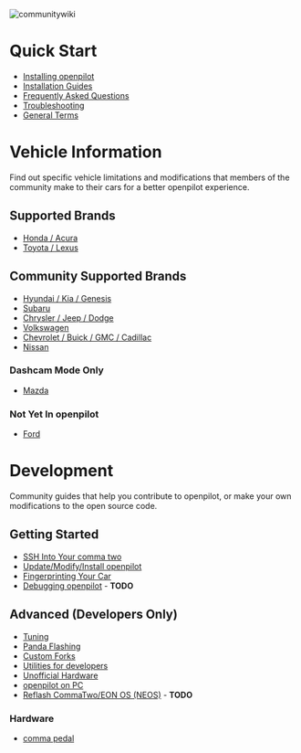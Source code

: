 ![communitywiki](https://user-images.githubusercontent.com/37757984/81886963-eaf4f380-9552-11ea-9206-164dcec6374c.jpeg)

# Quick Start
* [Installing openpilot](../wiki/Installing-openpilot)
* [Installation Guides](../wiki/Installation-Guides)
* [Frequently Asked Questions](../wiki/FAQ)
* [Troubleshooting](../wiki/Troubleshooting)
* [General Terms](../wiki/General-Terms)

# Vehicle Information
Find out specific vehicle limitations and modifications that members of the community make to their cars for a better openpilot experience.
## Supported Brands
* [Honda / Acura](../wiki/Honda-Acura)
* [Toyota / Lexus](../wiki/Toyota-Lexus)

## Community Supported Brands
* [Hyundai / Kia / Genesis](../wiki/Hyundai-Kia-Genesis)
* [Subaru](../wiki/Subaru)
* [Chrysler / Jeep / Dodge](../wiki/FCA)
* [Volkswagen](../wiki/Volkswagen)
* [Chevrolet / Buick / GMC / Cadillac](../wiki/GM)
* [Nissan](../wiki/Nissan)

### Dashcam Mode Only
* [Mazda](../wiki/Mazda)

### Not Yet In openpilot
* [Ford](../wiki/Ford)

# Development
Community guides that help you contribute to openpilot, or make your own modifications to the open source code.


## Getting Started
* [SSH Into Your comma two](../wiki/SSH)
* [Update/Modify/Install openpilot](../wiki/UpdateModifyOpenpilot)
* [Fingerprinting Your Car](../wiki/Fingerprinting)
* [Debugging openpilot](../wiki/DebuggingOpenpilot) - **TODO**

## Advanced (Developers Only)
* [Tuning](../wiki/Tuning)
* [Panda Flashing](../wiki/Panda-Flashing)
* [Custom Forks](../wiki/Forks)
* [Utilities for developers](../wiki/Utilities-for-developers)
* [Unofficial Hardware](../wiki/Unofficial-Hardware)
* [openpilot on PC](../wiki/Webcam)
* [Reflash CommaTwo/EON OS (NEOS)](../wiki/Flash-NEOS) - **TODO**

### Hardware
* [comma pedal](../wiki/comma-pedal)